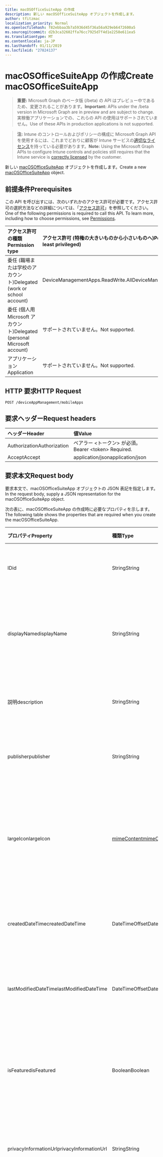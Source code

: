 ```yaml
---
title: macOSOfficeSuiteApp の作成
description: 新しい macOSOfficeSuiteApp オブジェクトを作成します。
author: tfitzmac
localization_priority: Normal
ms.openlocfilehash: f82ebbaa3b7a5936d45f36a56a929eb6472600a5
ms.sourcegitcommit: d2b3ca32602ffa76cc7925d7f4d1e2258e611ea5
ms.translationtype: MT
ms.contentlocale: ja-JP
ms.lasthandoff: 01/11/2019
ms.locfileid: "27824137"
---
```

# <a name="create-macosofficesuiteapp"></a><span data-ttu-id="00ae6-103">macOSOfficeSuiteApp の作成</span><span class="sxs-lookup"><span data-stu-id="00ae6-103">Create macOSOfficeSuiteApp</span></span>

> <span data-ttu-id="00ae6-104">**重要:** Microsoft Graph のベータ版 (/beta) の API はプレビュー中であるため、変更されることがあります。</span><span class="sxs-lookup"><span data-stu-id="00ae6-104">**Important:** APIs under the /beta version in Microsoft Graph are in preview and are subject to change.</span></span> <span data-ttu-id="00ae6-105">実稼働アプリケーションでの、これらの API の使用はサポートされていません。</span><span class="sxs-lookup"><span data-stu-id="00ae6-105">Use of these APIs in production applications is not supported.</span></span>

> <span data-ttu-id="00ae6-106">**注:** Intune のコントロールおよびポリシーの構成に Microsoft Graph API を使用するには、これまでどおりに顧客が Intune サービスの[適切なライセンス](https://go.microsoft.com/fwlink/?linkid=839381)を持っている必要があります。</span><span class="sxs-lookup"><span data-stu-id="00ae6-106">**Note:** Using the Microsoft Graph APIs to configure Intune controls and policies still requires that the Intune service is [correctly licensed](https://go.microsoft.com/fwlink/?linkid=839381) by the customer.</span></span>

<span data-ttu-id="00ae6-107">新しい [macOSOfficeSuiteApp](../resources/intune-apps-macosofficesuiteapp.md) オブジェクトを作成します。</span><span class="sxs-lookup"><span data-stu-id="00ae6-107">Create a new [macOSOfficeSuiteApp](../resources/intune-apps-macosofficesuiteapp.md) object.</span></span>
## <a name="prerequisites"></a><span data-ttu-id="00ae6-108">前提条件</span><span class="sxs-lookup"><span data-stu-id="00ae6-108">Prerequisites</span></span>
<span data-ttu-id="00ae6-p102">この API を呼び出すには、次のいずれかのアクセス許可が必要です。アクセス許可の選択方法などの詳細については、「[アクセス許可](/graph/permissions-reference)」を参照してください。</span><span class="sxs-lookup"><span data-stu-id="00ae6-p102">One of the following permissions is required to call this API. To learn more, including how to choose permissions, see [Permissions](/graph/permissions-reference).</span></span>

|<span data-ttu-id="00ae6-111">アクセス許可の種類</span><span class="sxs-lookup"><span data-stu-id="00ae6-111">Permission type</span></span>|<span data-ttu-id="00ae6-112">アクセス許可 (特権の大きいものから小さいものへ)</span><span class="sxs-lookup"><span data-stu-id="00ae6-112">Permissions (from most to least privileged)</span></span>|
|:---|:---|
|<span data-ttu-id="00ae6-113">委任 (職場または学校のアカウント)</span><span class="sxs-lookup"><span data-stu-id="00ae6-113">Delegated (work or school account)</span></span>|<span data-ttu-id="00ae6-114">DeviceManagementApps.ReadWrite.All</span><span class="sxs-lookup"><span data-stu-id="00ae6-114">DeviceManagementApps.ReadWrite.All</span></span>|
|<span data-ttu-id="00ae6-115">委任 (個人用 Microsoft アカウント)</span><span class="sxs-lookup"><span data-stu-id="00ae6-115">Delegated (personal Microsoft account)</span></span>|<span data-ttu-id="00ae6-116">サポートされていません。</span><span class="sxs-lookup"><span data-stu-id="00ae6-116">Not supported.</span></span>|
|<span data-ttu-id="00ae6-117">アプリケーション</span><span class="sxs-lookup"><span data-stu-id="00ae6-117">Application</span></span>|<span data-ttu-id="00ae6-118">サポートされていません。</span><span class="sxs-lookup"><span data-stu-id="00ae6-118">Not supported.</span></span>|

## <a name="http-request"></a><span data-ttu-id="00ae6-119">HTTP 要求</span><span class="sxs-lookup"><span data-stu-id="00ae6-119">HTTP Request</span></span>
<!-- {
  "blockType": "ignored"
}
-->
``` http
POST /deviceAppManagement/mobileApps
```

## <a name="request-headers"></a><span data-ttu-id="00ae6-120">要求ヘッダー</span><span class="sxs-lookup"><span data-stu-id="00ae6-120">Request headers</span></span>
|<span data-ttu-id="00ae6-121">ヘッダー</span><span class="sxs-lookup"><span data-stu-id="00ae6-121">Header</span></span>|<span data-ttu-id="00ae6-122">値</span><span class="sxs-lookup"><span data-stu-id="00ae6-122">Value</span></span>|
|:---|:---|
|<span data-ttu-id="00ae6-123">Authorization</span><span class="sxs-lookup"><span data-stu-id="00ae6-123">Authorization</span></span>|<span data-ttu-id="00ae6-124">ベアラー &lt;トークン&gt; が必須。</span><span class="sxs-lookup"><span data-stu-id="00ae6-124">Bearer &lt;token&gt; Required.</span></span>|
|<span data-ttu-id="00ae6-125">Accept</span><span class="sxs-lookup"><span data-stu-id="00ae6-125">Accept</span></span>|<span data-ttu-id="00ae6-126">application/json</span><span class="sxs-lookup"><span data-stu-id="00ae6-126">application/json</span></span>|

## <a name="request-body"></a><span data-ttu-id="00ae6-127">要求本文</span><span class="sxs-lookup"><span data-stu-id="00ae6-127">Request body</span></span>
<span data-ttu-id="00ae6-128">要求本文で、macOSOfficeSuiteApp オブジェクトの JSON 表記を指定します。</span><span class="sxs-lookup"><span data-stu-id="00ae6-128">In the request body, supply a JSON representation for the macOSOfficeSuiteApp object.</span></span>

<span data-ttu-id="00ae6-129">次の表に、macOSOfficeSuiteApp の作成時に必要なプロパティを示します。</span><span class="sxs-lookup"><span data-stu-id="00ae6-129">The following table shows the properties that are required when you create the macOSOfficeSuiteApp.</span></span>

|<span data-ttu-id="00ae6-130">プロパティ</span><span class="sxs-lookup"><span data-stu-id="00ae6-130">Property</span></span>|<span data-ttu-id="00ae6-131">種類</span><span class="sxs-lookup"><span data-stu-id="00ae6-131">Type</span></span>|<span data-ttu-id="00ae6-132">説明</span><span class="sxs-lookup"><span data-stu-id="00ae6-132">Description</span></span>|
|:---|:---|:---|
|<span data-ttu-id="00ae6-133">ID</span><span class="sxs-lookup"><span data-stu-id="00ae6-133">id</span></span>|<span data-ttu-id="00ae6-134">String</span><span class="sxs-lookup"><span data-stu-id="00ae6-134">String</span></span>|<span data-ttu-id="00ae6-135">エンティティのキー。</span><span class="sxs-lookup"><span data-stu-id="00ae6-135">Key of the entity.</span></span> <span data-ttu-id="00ae6-136">[mobileApp](../resources/intune-apps-mobileapp.md) から継承します</span><span class="sxs-lookup"><span data-stu-id="00ae6-136">Inherited from [mobileApp](../resources/intune-apps-mobileapp.md)</span></span>|
|<span data-ttu-id="00ae6-137">displayName</span><span class="sxs-lookup"><span data-stu-id="00ae6-137">displayName</span></span>|<span data-ttu-id="00ae6-138">String</span><span class="sxs-lookup"><span data-stu-id="00ae6-138">String</span></span>|<span data-ttu-id="00ae6-139">管理者が提供またはインポートしたアプリのタイトル。</span><span class="sxs-lookup"><span data-stu-id="00ae6-139">The admin provided or imported title of the app.</span></span> <span data-ttu-id="00ae6-140">[mobileApp](../resources/intune-apps-mobileapp.md) から継承します</span><span class="sxs-lookup"><span data-stu-id="00ae6-140">Inherited from [mobileApp](../resources/intune-apps-mobileapp.md)</span></span>|
|<span data-ttu-id="00ae6-141">説明</span><span class="sxs-lookup"><span data-stu-id="00ae6-141">description</span></span>|<span data-ttu-id="00ae6-142">String</span><span class="sxs-lookup"><span data-stu-id="00ae6-142">String</span></span>|<span data-ttu-id="00ae6-143">アプリの説明。</span><span class="sxs-lookup"><span data-stu-id="00ae6-143">The description of the app.</span></span> <span data-ttu-id="00ae6-144">[mobileApp](../resources/intune-apps-mobileapp.md) から継承します</span><span class="sxs-lookup"><span data-stu-id="00ae6-144">Inherited from [mobileApp](../resources/intune-apps-mobileapp.md)</span></span>|
|<span data-ttu-id="00ae6-145">publisher</span><span class="sxs-lookup"><span data-stu-id="00ae6-145">publisher</span></span>|<span data-ttu-id="00ae6-146">String</span><span class="sxs-lookup"><span data-stu-id="00ae6-146">String</span></span>|<span data-ttu-id="00ae6-147">アプリの発行元。</span><span class="sxs-lookup"><span data-stu-id="00ae6-147">The publisher of the app.</span></span> <span data-ttu-id="00ae6-148">[mobileApp](../resources/intune-apps-mobileapp.md) から継承します</span><span class="sxs-lookup"><span data-stu-id="00ae6-148">Inherited from [mobileApp](../resources/intune-apps-mobileapp.md)</span></span>|
|<span data-ttu-id="00ae6-149">largeIcon</span><span class="sxs-lookup"><span data-stu-id="00ae6-149">largeIcon</span></span>|[<span data-ttu-id="00ae6-150">mimeContent</span><span class="sxs-lookup"><span data-stu-id="00ae6-150">mimeContent</span></span>](../resources/intune-shared-mimecontent.md)|<span data-ttu-id="00ae6-151">アプリの詳細に表示され、アイコンのアップロードに使用される大きなアイコン。</span><span class="sxs-lookup"><span data-stu-id="00ae6-151">The large icon, to be displayed in the app details and used for upload of the icon.</span></span> <span data-ttu-id="00ae6-152">[mobileApp](../resources/intune-apps-mobileapp.md) から継承します</span><span class="sxs-lookup"><span data-stu-id="00ae6-152">Inherited from [mobileApp](../resources/intune-apps-mobileapp.md)</span></span>|
|<span data-ttu-id="00ae6-153">createdDateTime</span><span class="sxs-lookup"><span data-stu-id="00ae6-153">createdDateTime</span></span>|<span data-ttu-id="00ae6-154">DateTimeOffset</span><span class="sxs-lookup"><span data-stu-id="00ae6-154">DateTimeOffset</span></span>|<span data-ttu-id="00ae6-155">アプリが作成された日時。</span><span class="sxs-lookup"><span data-stu-id="00ae6-155">The date and time the app was created.</span></span> <span data-ttu-id="00ae6-156">[mobileApp](../resources/intune-apps-mobileapp.md) から継承します</span><span class="sxs-lookup"><span data-stu-id="00ae6-156">Inherited from [mobileApp](../resources/intune-apps-mobileapp.md)</span></span>|
|<span data-ttu-id="00ae6-157">lastModifiedDateTime</span><span class="sxs-lookup"><span data-stu-id="00ae6-157">lastModifiedDateTime</span></span>|<span data-ttu-id="00ae6-158">DateTimeOffset</span><span class="sxs-lookup"><span data-stu-id="00ae6-158">DateTimeOffset</span></span>|<span data-ttu-id="00ae6-159">アプリが最後に変更された日時。</span><span class="sxs-lookup"><span data-stu-id="00ae6-159">The date and time the app was last modified.</span></span> <span data-ttu-id="00ae6-160">[mobileApp](../resources/intune-apps-mobileapp.md) から継承します</span><span class="sxs-lookup"><span data-stu-id="00ae6-160">Inherited from [mobileApp](../resources/intune-apps-mobileapp.md)</span></span>|
|<span data-ttu-id="00ae6-161">isFeatured</span><span class="sxs-lookup"><span data-stu-id="00ae6-161">isFeatured</span></span>|<span data-ttu-id="00ae6-162">Boolean</span><span class="sxs-lookup"><span data-stu-id="00ae6-162">Boolean</span></span>|<span data-ttu-id="00ae6-163">アプリが管理者のおすすめとしてマークされたかどうかを示す値。[mobileApp](../resources/intune-apps-mobileapp.md) から継承します</span><span class="sxs-lookup"><span data-stu-id="00ae6-163">The value indicating whether the app is marked as featured by the admin. Inherited from [mobileApp](../resources/intune-apps-mobileapp.md)</span></span>|
|<span data-ttu-id="00ae6-164">privacyInformationUrl</span><span class="sxs-lookup"><span data-stu-id="00ae6-164">privacyInformationUrl</span></span>|<span data-ttu-id="00ae6-165">String</span><span class="sxs-lookup"><span data-stu-id="00ae6-165">String</span></span>|<span data-ttu-id="00ae6-166">プライバシーに関する声明の URL。</span><span class="sxs-lookup"><span data-stu-id="00ae6-166">The privacy statement Url.</span></span> <span data-ttu-id="00ae6-167">[mobileApp](../resources/intune-apps-mobileapp.md) から継承します</span><span class="sxs-lookup"><span data-stu-id="00ae6-167">Inherited from [mobileApp](../resources/intune-apps-mobileapp.md)</span></span>|
|<span data-ttu-id="00ae6-168">informationUrl</span><span class="sxs-lookup"><span data-stu-id="00ae6-168">informationUrl</span></span>|<span data-ttu-id="00ae6-169">String</span><span class="sxs-lookup"><span data-stu-id="00ae6-169">String</span></span>|<span data-ttu-id="00ae6-170">詳細情報の URL。</span><span class="sxs-lookup"><span data-stu-id="00ae6-170">The more information Url.</span></span> <span data-ttu-id="00ae6-171">[mobileApp](../resources/intune-apps-mobileapp.md) から継承します</span><span class="sxs-lookup"><span data-stu-id="00ae6-171">Inherited from [mobileApp](../resources/intune-apps-mobileapp.md)</span></span>|
|<span data-ttu-id="00ae6-172">owner</span><span class="sxs-lookup"><span data-stu-id="00ae6-172">owner</span></span>|<span data-ttu-id="00ae6-173">String</span><span class="sxs-lookup"><span data-stu-id="00ae6-173">String</span></span>|<span data-ttu-id="00ae6-174">アプリの所有者。</span><span class="sxs-lookup"><span data-stu-id="00ae6-174">The owner of the app.</span></span> <span data-ttu-id="00ae6-175">[mobileApp](../resources/intune-apps-mobileapp.md) から継承します</span><span class="sxs-lookup"><span data-stu-id="00ae6-175">Inherited from [mobileApp](../resources/intune-apps-mobileapp.md)</span></span>|
|<span data-ttu-id="00ae6-176">developer</span><span class="sxs-lookup"><span data-stu-id="00ae6-176">developer</span></span>|<span data-ttu-id="00ae6-177">String</span><span class="sxs-lookup"><span data-stu-id="00ae6-177">String</span></span>|<span data-ttu-id="00ae6-178">アプリの開発者。</span><span class="sxs-lookup"><span data-stu-id="00ae6-178">The developer of the app.</span></span> <span data-ttu-id="00ae6-179">[mobileApp](../resources/intune-apps-mobileapp.md) から継承します</span><span class="sxs-lookup"><span data-stu-id="00ae6-179">Inherited from [mobileApp](../resources/intune-apps-mobileapp.md)</span></span>|
|<span data-ttu-id="00ae6-180">notes</span><span class="sxs-lookup"><span data-stu-id="00ae6-180">notes</span></span>|<span data-ttu-id="00ae6-181">String</span><span class="sxs-lookup"><span data-stu-id="00ae6-181">String</span></span>|<span data-ttu-id="00ae6-182">アプリ用のメモ。</span><span class="sxs-lookup"><span data-stu-id="00ae6-182">Notes for the app.</span></span> <span data-ttu-id="00ae6-183">[mobileApp](../resources/intune-apps-mobileapp.md) から継承します</span><span class="sxs-lookup"><span data-stu-id="00ae6-183">Inherited from [mobileApp](../resources/intune-apps-mobileapp.md)</span></span>|
|<span data-ttu-id="00ae6-184">uploadState</span><span class="sxs-lookup"><span data-stu-id="00ae6-184">uploadState</span></span>|<span data-ttu-id="00ae6-185">Int32</span><span class="sxs-lookup"><span data-stu-id="00ae6-185">Int32</span></span>|<span data-ttu-id="00ae6-186">アップロードの状態です。</span><span class="sxs-lookup"><span data-stu-id="00ae6-186">The upload state.</span></span> <span data-ttu-id="00ae6-187">[mobileApp](../resources/intune-apps-mobileapp.md) から継承します</span><span class="sxs-lookup"><span data-stu-id="00ae6-187">Inherited from [mobileApp](../resources/intune-apps-mobileapp.md)</span></span>|
|<span data-ttu-id="00ae6-188">publishingState</span><span class="sxs-lookup"><span data-stu-id="00ae6-188">publishingState</span></span>|[<span data-ttu-id="00ae6-189">mobileAppPublishingState</span><span class="sxs-lookup"><span data-stu-id="00ae6-189">mobileAppPublishingState</span></span>](../resources/intune-apps-mobileapppublishingstate.md)|<span data-ttu-id="00ae6-190">アプリの発行の状態。</span><span class="sxs-lookup"><span data-stu-id="00ae6-190">The publishing state for the app.</span></span> <span data-ttu-id="00ae6-191">アプリが発行されていない限り、アプリを割り当てることができません。</span><span class="sxs-lookup"><span data-stu-id="00ae6-191">The app cannot be assigned unless the app is published.</span></span> <span data-ttu-id="00ae6-192">[MobileApp](../resources/intune-apps-mobileapp.md)から継承されます。</span><span class="sxs-lookup"><span data-stu-id="00ae6-192">Inherited from [mobileApp](../resources/intune-apps-mobileapp.md).</span></span> <span data-ttu-id="00ae6-193">可能な値は、`notPublished`、`processing`、`published` です。</span><span class="sxs-lookup"><span data-stu-id="00ae6-193">Possible values are: `notPublished`, `processing`, `published`.</span></span>|



## <a name="response"></a><span data-ttu-id="00ae6-194">応答</span><span class="sxs-lookup"><span data-stu-id="00ae6-194">Response</span></span>
<span data-ttu-id="00ae6-195">成功した場合、このメソッドは `201 Created` 応答コードと、応答本文で [macOSOfficeSuiteApp](../resources/intune-apps-macosofficesuiteapp.md) オブジェクトを返します。</span><span class="sxs-lookup"><span data-stu-id="00ae6-195">If successful, this method returns a `201 Created` response code and a [macOSOfficeSuiteApp](../resources/intune-apps-macosofficesuiteapp.md) object in the response body.</span></span>

## <a name="example"></a><span data-ttu-id="00ae6-196">例</span><span class="sxs-lookup"><span data-stu-id="00ae6-196">Example</span></span>
### <a name="request"></a><span data-ttu-id="00ae6-197">要求</span><span class="sxs-lookup"><span data-stu-id="00ae6-197">Request</span></span>
<span data-ttu-id="00ae6-198">以下は、要求の例です。</span><span class="sxs-lookup"><span data-stu-id="00ae6-198">Here is an example of the request.</span></span>
``` http
POST https://graph.microsoft.com/beta/deviceAppManagement/mobileApps
Content-type: application/json
Content-length: 670

{
  "@odata.type": "#microsoft.graph.macOSOfficeSuiteApp",
  "displayName": "Display Name value",
  "description": "Description value",
  "publisher": "Publisher value",
  "largeIcon": {
    "@odata.type": "microsoft.graph.mimeContent",
    "type": "Type value",
    "value": "dmFsdWU="
  },
  "lastModifiedDateTime": "2017-01-01T00:00:35.1329464-08:00",
  "isFeatured": true,
  "privacyInformationUrl": "https://example.com/privacyInformationUrl/",
  "informationUrl": "https://example.com/informationUrl/",
  "owner": "Owner value",
  "developer": "Developer value",
  "notes": "Notes value",
  "uploadState": 11,
  "publishingState": "processing"
}
```

### <a name="response"></a><span data-ttu-id="00ae6-199">応答</span><span class="sxs-lookup"><span data-stu-id="00ae6-199">Response</span></span>
<span data-ttu-id="00ae6-p117">以下は、応答の例です。注:簡潔にするために、ここに示す応答オブジェクトは切り詰められている場合があります。すべてのプロパティは実際の呼び出しから返されます。</span><span class="sxs-lookup"><span data-stu-id="00ae6-p117">Here is an example of the response. Note: The response object shown here may be truncated for brevity. All of the properties will be returned from an actual call.</span></span>
``` http
HTTP/1.1 201 Created
Content-Type: application/json
Content-Length: 778

{
  "@odata.type": "#microsoft.graph.macOSOfficeSuiteApp",
  "id": "bf39e35d-e35d-bf39-5de3-39bf5de339bf",
  "displayName": "Display Name value",
  "description": "Description value",
  "publisher": "Publisher value",
  "largeIcon": {
    "@odata.type": "microsoft.graph.mimeContent",
    "type": "Type value",
    "value": "dmFsdWU="
  },
  "createdDateTime": "2017-01-01T00:02:43.5775965-08:00",
  "lastModifiedDateTime": "2017-01-01T00:00:35.1329464-08:00",
  "isFeatured": true,
  "privacyInformationUrl": "https://example.com/privacyInformationUrl/",
  "informationUrl": "https://example.com/informationUrl/",
  "owner": "Owner value",
  "developer": "Developer value",
  "notes": "Notes value",
  "uploadState": 11,
  "publishingState": "processing"
}
```






